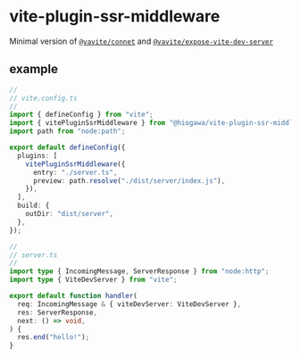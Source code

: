 # vite-plugin-ssr-middleware

Minimal version of [`@vavite/connet`](https://github.com/cyco130/vavite/tree/main/packages/connect)
and [`@vavite/expose-vite-dev-server`](https://github.com/cyco130/vavite/tree/main/packages/expose-vite-dev-server)

## example

```ts
//
// vite.config.ts
//
import { defineConfig } from "vite";
import { vitePluginSsrMiddleware } from "@hiogawa/vite-plugin-ssr-middleware";
import path from "node:path";

export default defineConfig({
  plugins: [
    vitePluginSsrMiddleware({
      entry: "./server.ts",
      preview: path.resolve("./dist/server/index.js"),
    }),
  ],
  build: {
    outDir: "dist/server",
  },
});

//
// server.ts
//
import type { IncomingMessage, ServerResponse } from "node:http";
import type { ViteDevServer } from "vite";

export default function handler(
  req: IncomingMessage & { viteDevServer: ViteDevServer },
  res: ServerResponse,
  next: () => void,
) {
  res.end("hello!");
}
```
